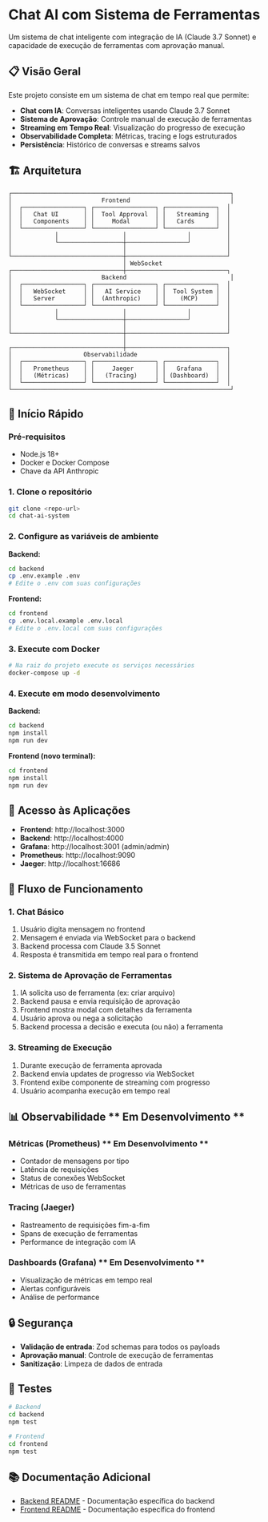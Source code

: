 # Chat AI com Sistema de Ferramentas

Um sistema de chat inteligente com integração de IA (Claude 3.7 Sonnet) e capacidade de execução de ferramentas com aprovação manual.

## 📋 Visão Geral

Este projeto consiste em um sistema de chat em tempo real que permite:

- **Chat com IA**: Conversas inteligentes usando Claude 3.7 Sonnet
- **Sistema de Aprovação**: Controle manual de execução de ferramentas
- **Streaming em Tempo Real**: Visualização do progresso de execução
- **Observabilidade Completa**: Métricas, tracing e logs estruturados
- **Persistência**: Histórico de conversas e streams salvos

## 🏗️ Arquitetura

```
┌─────────────────────────────────────────────────────────────┐
│                         Frontend                            │
│  ┌─────────────────┐ ┌─────────────────┐ ┌──────────────┐  │
│  │   Chat UI       │ │  Tool Approval  │ │   Streaming  │  │
│  │   Components    │ │     Modal       │ │   Cards      │  │
│  └─────────────────┘ └─────────────────┘ └──────────────┘  │
│            │                  │                 │          │
│            └──────────────────┼─────────────────┘          │
│                               │                            │
└───────────────────────────────┼────────────────────────────┘
                                │ WebSocket
┌───────────────────────────────┼────────────────────────────┐
│                         Backend                             │
│  ┌─────────────────┐ ┌─────────────────┐ ┌──────────────┐  │
│  │   WebSocket     │ │   AI Service    │ │  Tool System │  │
│  │   Server        │ │  (Anthropic)    │ │    (MCP)     │  │
│  └─────────────────┘ └─────────────────┘ └──────────────┘  │
│            │                  │                 │          │
│            └──────────────────┼─────────────────┘          │
│                               │                            │
└───────────────────────────────┼────────────────────────────┘
                                │
┌───────────────────────────────┼────────────────────────────┐
│                    Observabilidade                         │
│  ┌─────────────────┐ ┌─────────────────┐ ┌──────────────┐  │
│  │   Prometheus    │ │     Jaeger      │ │   Grafana    │  │
│  │   (Métricas)    │ │   (Tracing)     │ │ (Dashboard)  │  │
│  └─────────────────┘ └─────────────────┘ └──────────────┘  │
└─────────────────────────────────────────────────────────────┘
```

## 🚀 Início Rápido

### Pré-requisitos

- Node.js 18+
- Docker e Docker Compose
- Chave da API Anthropic

### 1. Clone o repositório

```bash
git clone <repo-url>
cd chat-ai-system
```

### 2. Configure as variáveis de ambiente

**Backend:**
```bash
cd backend
cp .env.example .env
# Edite o .env com suas configurações
```

**Frontend:**
```bash
cd frontend
cp .env.local.example .env.local
# Edite o .env.local com suas configurações
```

### 3. Execute com Docker

```bash
# Na raiz do projeto execute os serviços necessários
docker-compose up -d
```

### 4. Execute em modo desenvolvimento

**Backend:**
```bash
cd backend
npm install
npm run dev
```

**Frontend (novo terminal):**
```bash
cd frontend
npm install
npm run dev
```

## 📱 Acesso às Aplicações

- **Frontend**: http://localhost:3000
- **Backend**: http://localhost:4000
- **Grafana**: http://localhost:3001 (admin/admin)
- **Prometheus**: http://localhost:9090
- **Jaeger**: http://localhost:16686

## 🔧 Fluxo de Funcionamento

### 1. Chat Básico
1. Usuário digita mensagem no frontend
2. Mensagem é enviada via WebSocket para o backend
3. Backend processa com Claude 3.5 Sonnet
4. Resposta é transmitida em tempo real para o frontend

### 2. Sistema de Aprovação de Ferramentas
1. IA solicita uso de ferramenta (ex: criar arquivo)
2. Backend pausa e envia requisição de aprovação
3. Frontend mostra modal com detalhes da ferramenta
4. Usuário aprova ou nega a solicitação
5. Backend processa a decisão e executa (ou não) a ferramenta

### 3. Streaming de Execução
1. Durante execução de ferramenta aprovada
2. Backend envia updates de progresso via WebSocket
3. Frontend exibe componente de streaming com progresso
4. Usuário acompanha execução em tempo real

## 📊 Observabilidade ** Em Desenvolvimento **

### Métricas (Prometheus) ** Em Desenvolvimento **
- Contador de mensagens por tipo
- Latência de requisições
- Status de conexões WebSocket
- Métricas de uso de ferramentas

### Tracing (Jaeger) 
- Rastreamento de requisições fim-a-fim
- Spans de execução de ferramentas
- Performance de integração com IA

### Dashboards (Grafana) ** Em Desenvolvimento **
- Visualização de métricas em tempo real
- Alertas configuráveis
- Análise de performance

## 🔒 Segurança

- **Validação de entrada**: Zod schemas para todos os payloads
- **Aprovação manual**: Controle de execução de ferramentas
- **Sanitização**: Limpeza de dados de entrada

## 🧪 Testes

```bash
# Backend
cd backend
npm test

# Frontend
cd frontend
npm test
```

## 📚 Documentação Adicional

- [Backend README](./backend/README.md) - Documentação específica do backend
- [Frontend README](./frontend/README.md) - Documentação específica do frontend